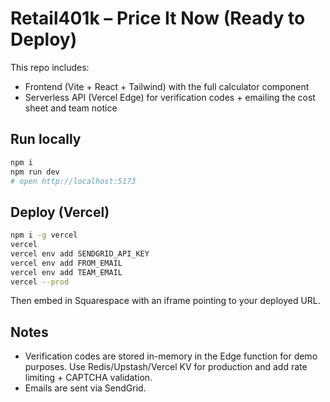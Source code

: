 # Retail401k – Price It Now (Ready to Deploy)

This repo includes:
- Frontend (Vite + React + Tailwind) with the full calculator component
- Serverless API (Vercel Edge) for verification codes + emailing the cost sheet and team notice

## Run locally

```bash
npm i
npm run dev
# open http://localhost:5173
```

## Deploy (Vercel)

```bash
npm i -g vercel
vercel
vercel env add SENDGRID_API_KEY
vercel env add FROM_EMAIL
vercel env add TEAM_EMAIL
vercel --prod
```

Then embed in Squarespace with an iframe pointing to your deployed URL.

## Notes
- Verification codes are stored in-memory in the Edge function for demo purposes. Use Redis/Upstash/Vercel KV for production and add rate limiting + CAPTCHA validation.
- Emails are sent via SendGrid.